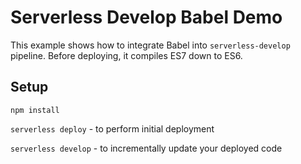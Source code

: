 # Serverless Develop Babel Demo

This example shows how to integrate Babel into `serverless-develop` pipeline. Before deploying, it compiles ES7 down to ES6.

## Setup
`npm install`

`serverless deploy` - to perform initial deployment

`serverless develop` - to incrementally update your deployed code


